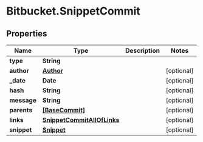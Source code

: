 # Bitbucket.SnippetCommit

## Properties

Name | Type | Description | Notes
------------ | ------------- | ------------- | -------------
**type** | **String** |  | 
**author** | [**Author**](Author.md) |  | [optional] 
**_date** | **Date** |  | [optional] 
**hash** | **String** |  | [optional] 
**message** | **String** |  | [optional] 
**parents** | [**[BaseCommit]**](BaseCommit.md) |  | [optional] 
**links** | [**SnippetCommitAllOfLinks**](SnippetCommitAllOfLinks.md) |  | [optional] 
**snippet** | [**Snippet**](Snippet.md) |  | [optional] 


